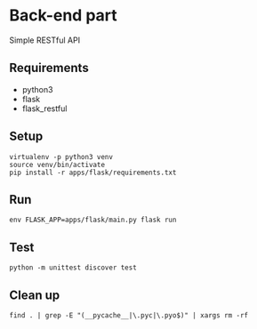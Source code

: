 Back-end part 
=======
Simple RESTful API 

Requirements
------
* python3
* flask
* flask_restful 

Setup
-------
```shell
virtualenv -p python3 venv
source venv/bin/activate
pip install -r apps/flask/requirements.txt 
```

Run
-----
```shell
env FLASK_APP=apps/flask/main.py flask run
```

Test
---
```shell
python -m unittest discover test
```


Clean up
-----
```shell
find . | grep -E "(__pycache__|\.pyc|\.pyo$)" | xargs rm -rf
```